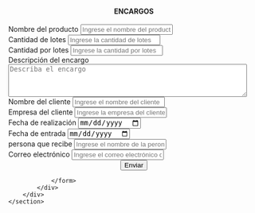 <!DOCTYPE html>
<html lang="en">
<head>
    <meta charset="UTF-8">
    <meta http-equiv="X-UA-Compatible" content="IE=edge">
    <meta name="viewport" content="width=device-width, initial-scale=1.0">
    <title>Document</title>
    <link href="https://cdn.jsdelivr.net/npm/bootstrap@5.0.2/dist/css/bootstrap.min.css" rel="stylesheet" integrity="sha384-EVSTQN3/azprG1Anm3QDgpJLIm9Nao0Yz1ztcQTwFspd3yD65VohhpuuCOmLASjC" crossorigin="anonymous">
</head>
<body class="text-info bg-primary bg-gradient">
    <section class="d-flex justify-content-center">
        <div class="card col-sm-6 p-3">             
            <div class="mb-3">
                <center><h4>ENCARGOS</h4></center>
            </div>
           <div class="mb-2"> 
                <form action="">
                    <div class="mb-2">
                        <label for="nombreP">Nombre del producto</label>
                        <input type="text" class="form-control" name="nombreP" id="nombreP" placeholder="Ingrese el nombre del producto">
                    </div>
                    <div class="mb-2">
                        <label for="cantidadLotes">Cantidad de lotes</label>
                        <input type="text" class="form-control" name="cantidadLotes" id="cantidadLotes" placeholder="Ingrese la cantidad de lotes">
                    </div>
                    <div class="mb-2">
                        <label for="cantidadXlotes">Cantidad por lotes</label>
                        <input type="text" class="form-control" name="cantidadXlotes" id="cantidadXlotes" placeholder="Ingrese la cantidad por lotes">
                    </div>
                    <div class="mb-2">
                        <label for="descripEncargo">Descripción del encargo</label>
                        <textarea name="descripEncargo" id="descripEncargo" class="form-control" placeholder="Describa el encargo" cols="57" rows="4"></textarea>
                    </div>
                    <div class="mb-2">
                        <label for="nombreCliente">Nombre del cliente</label>
                        <input type="text" class="form-control" name="nombreCliente" id="nombreCliente" placeholder="Ingrese el nombre del cliente">
                    </div>
                    <div class="mb-2">
                        <label for="empresaCliente">Empresa del cliente</label>
                        <input type="text" class="form-control" name="empresaCliente" id="empresaCliente" placeholder="Ingrese la empresa del cliente">
                    </div>
                    <div class="mb-2">
                        <label for="fechaRealiz">Fecha de realización</label>
                        <input type="date" class="form-control" name="fechaRealiz" id="fechaRealiz" placeholder="Ingrese la fecha de realización">
                    </div>
                    <div class="mb-2">
                        <label for="fechaEntrada">Fecha de entrada</label>
                        <input type="date" class="form-control" name="fechaEntrada" id="fechaEntrada" placeholder="Ingrese la fecha de entrada">
                    </div>
                    <div class="mb-2">
                        <label for="personaRecib">persona que recibe</label>
                        <input type="text" class="form-control" name="personaRecib" id="personaRecib" placeholder="Ingrese el nombre de la perona que recibe">
                    </div>
                    <div class="mb-2">
                        <label for="correoElect">Correo electrónico</label>
                        <input type="text" class="form-control" name="correoElect" id="correoElect" placeholder="Ingrese el correo electrónico de quien recibe">
                    </div>
                    <div class="mb-2">
                        <center><button class="btn btn-primary">Enviar</button></center>
                    </div>
                    
                </form>
            </div>
        </div> 
    </section>
</body>
</html>
